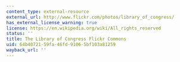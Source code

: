 ```yaml
---
content_type: external-resource
external_url: http://www.flickr.com/photos/library_of_congress/
has_external_license_warning: true
license: https://en.wikipedia.org/wiki/All_rights_reserved
status: ''
title: The Library of Congress Flickr Commons
uid: 64b40721-59fa-46fd-9106-5bf103a81259
wayback_url: ''
---
```

